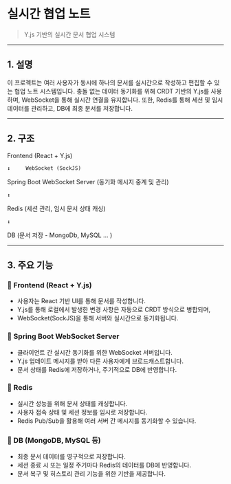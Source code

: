 # 실시간 협업 노트
> Y.js 기반의 실시간 문서 협업 시스템

---

## 1. 설명
이 프로젝트는 여러 사용자가 동시에 하나의 문서를 실시간으로 작성하고 편집할 수 있는 협업 노트 시스템입니다.
충돌 없는 데이터 동기화를 위해 CRDT 기반의 Y.js를 사용하며, WebSocket을 통해 실시간 연결을 유지합니다.
또한, Redis를 통해 세션 및 임시 데이터를 관리하고, DB에 최종 문서를 저장합니다.

---

## 2. 구조
Frontend (React + Y.js)

    ↕     WebSocket (SockJS)
  
Spring Boot WebSocket Server (동기화 메시지 중계 및 관리)

    ↕
  
Redis (세션 관리, 임시 문서 상태 캐싱)

    ↕
  
DB (문서 저장 - MongoDb, MySQL ... )

---

## 3. 주요 기능

### 🔹 Frontend (React + Y.js)
- 사용자는 React 기반 UI를 통해 문서를 작성합니다.
- Y.js를 통해 로컬에서 발생한 변경 사항은 자동으로 CRDT 방식으로 병합되며,
- WebSocket(SockJS)을 통해 서버와 실시간으로 동기화됩니다.

### 🔹 Spring Boot WebSocket Server
- 클라이언트 간 실시간 동기화를 위한 WebSocket 서버입니다.
- Y.js 업데이트 메시지를 받아 다른 사용자에게 브로드캐스트합니다.
- 문서 상태를 Redis에 저장하거나, 주기적으로 DB에 반영합니다.

### 🔹 Redis
- 실시간 성능을 위해 문서 상태를 캐싱합니다.
- 사용자 접속 상태 및 세션 정보를 임시로 저장합니다.
- Redis Pub/Sub을 활용해 여러 서버 간 메시지를 동기화할 수 있습니다.

### 🔹 DB (MongoDB, MySQL 등)
- 최종 문서 데이터를 영구적으로 저장합니다.
- 세션 종료 시 또는 일정 주기마다 Redis의 데이터를 DB에 반영합니다.
- 문서 복구 및 히스토리 관리 기능을 위한 기반을 제공합니다.
